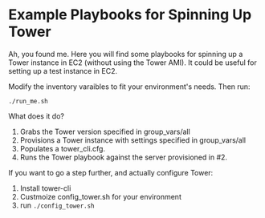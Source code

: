 # Example Playbooks for Spinning Up Tower

Ah, you found me.  Here you will find some playbooks for spinning up a Tower instance in EC2 (without using the Tower AMI).  It could be useful for setting up a test instance in EC2.

Modify the inventory varaibles to fit your environment's needs. Then run:

	./run_me.sh


What does it do?

1. Grabs the Tower version specified in group_vars/all
2. Provisions a Tower instance with settings specified in group_vars/all
3. Populates a tower_cli.cfg.
4. Runs the Tower playbook against the server provisioned in #2.

If you want to go a step further, and actually configure Tower:

1. Install tower-cli
2. Custmoize config_tower.sh for your environment
3. run ```./config_tower.sh```